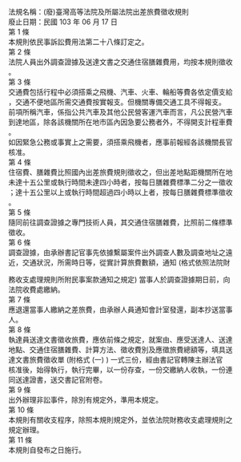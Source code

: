 法規名稱：(廢)臺灣高等法院及所屬法院出差旅費徵收規則  
廢止日期：民國 103 年 06 月 17 日  
第 1 條  
本規則依民事訴訟費用法第二十八條訂定之。  
第 2 條  
法院人員出外調查證據及送達文書之交通住宿膳雜費用，均按本規則徵收  
。  
第 3 條  
交通費包括行程中必須搭乘之飛機、汽車、火車、輪船等費各依定價支給  
，交通不便地區所需交通費按實報支。但機關專備交通工具不得報支。  
前項所稱汽車，係指公共汽車及其他公民營客運汽車而言，凡公民營汽車  
到達地區，除各該機關所在地市區內因急要公務者外，不得開支計程車費  
。  
如因緊急公務或事實上之需要，須搭乘飛機者，應事前報經各該機關長官  
核准。  
第 4 條  
住宿費、膳雜費比照國內出差旅費規則徵收之，但出差地點距機關所在地  
未達十五公里或執行時間未達四小時者，按每日膳雜費標準二分之一徵收  
；達十五公里以上或執行時間超過四小時以上者，按每日膳雜費標準徵收  
。  
第 5 條  
隨同前往調查證據之專門技術人員，其交通住宿膳雜費，比照前二條標準  
徵收。  
第 6 條  
調查證據，由承辦書記官事先依據繫屬案件出外調查人數及調查地址之遠  
近，交通狀況，所需時日等，從實計算旅費數額，通知 (格式依照法院財  


務收支處理規則所附民事案款通知之規定) 當事人於調查證據期日前，向  
法院收費處繳納。  
第 7 條  
應退還當事人繳納之差旅費，由承辦人員通知會計室發還，副本抄送當事  
人。  
第 8 條  
執達員送達文書徵收旅費，應依前條之規定，就案由、應受送達人、送達  
地點、交通住宿膳雜費、計算方法、徵收費別及應徵旅費總額等，填具送  
達文書旅費徵收單 (附格式 (一) ) 一式三份，經由書記官轉陳主辦法官  
核准後，始得執行，執行完畢，以一份存查，一份交繳納人收執，一份連  
同送達證書，送交書記官附卷。  
第 9 條  
出外辦理非訟事件，除別有規定外，準用本規定。  
第 10 條  
本規則有關收支程序，除照本規則規定外，並依法院財務收支處理規則之  
規定辦理。  
第 11 條  
本規則自發布之日施行。  


